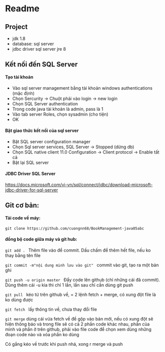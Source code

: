 
# Readme


## Project
- jdk 1.8
- database: sql server 
- jdbc driver sql server jre 8

## Kết nối đến SQL Server

#### Tạo tài khoản
- Vào sql server management bằng tài khoản windows authentications (mặc định)
- Chọn Sercurity -> Chuột phải vào login -> new login
- Chọn SQL Server authentication
- Trong code java tài khoản là admin, pass là 1
- Vào tab server Roles, chọn sysadmin (cho tiện)
- OK

#### Bật giao thức kết nối của sql server
- Bật SQL server configuration manager
- Chọn Sql server services, SQL Server -> Stopped (dừng db)
- Chọn SQL native client 11.0 Configuration -> Client protocol -> Enable tất cả
- Bật lại SQL server

#### JDBC Driver SQL Server 
https://docs.microsoft.com/vi-vn/sql/connect/jdbc/download-microsoft-jdbc-driver-for-sql-server


## Git cơ bản:

#### Tải code về máy: 
```git clone https://github.com/cuongnn68/BookManagement-java05abc```

#### đồng bộ code giữa máy và git hub:
```git add . ```	Thêm file vào để commit. Dấu chấm để thêm hết file, nếu ko thay bằng tên file

```git commit -m"nội dung minh lưu vào git" ```	commit vào git, tạo ra một bản ghi

```git push -u origin master ```	Đẩy code lên github (chỉ những cái đã commit). Dùng thêm cái -u kia thì chỉ 1 lần, lần sau chỉ cần dùng git push

```git pull ```	kéo từ trên github về, = 2 lệnh fetch + merge, có xung đột file là ko dùng được

```git fetch ```	lấy thông tin về, chưa thay đổi file

```git merge```	dùng cái vừa fetch về đề gộp vào bản mới, nếu có xung đột sẽ hiện thông báo và trong file sẽ có cả 2 phần code khác nhau, phần của mình và phần ở trên github, phải vào file code để chọn xem dùng những đoạn code nào và xóa phần ko dùng
 
Có gắng kéo về trước khi push nhá,  xong r merge và push